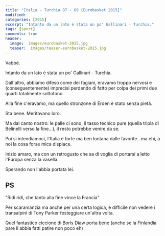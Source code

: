 ```yaml
---
title: "Italia - Turchia 87 - 89 [Eurobasket 2015]"
modified:
categories: [2015]
excerpt: "Intanto da un lato è stata un po' Gallinari - Turchia."
tags: [sport]
comments: true
header:  
  image:  images/eurobasket-2015.jpg
  teaser:  images/teaser-eurobasket-2015.jpg
---
```


Vabbè.

Intanto da un lato è stata un po' Gallinari - Turchia.

Dall'altro, abbiamo difeso come dei fagiani, eravamo troppo nervosi e (conseguentemente) imprecisi perdendo di fatto per colpa dei primi due quarti totalmente sottotono

Alla fine c'eravamo, ma quello stronzone di Erden è stato senza pietà.

Sta bene. Meritavano loro.

Ma dal canto nostro: le palle ci sono, il tasso tecnico pure (quella tripla di Belinelli verso la fine...), il resto potrebbe venire da se.

Poi sì intendiamoci, l'Italia è forte ma ben lontana dalle favorite...ma ehi, a noi la cosa forse mica dispiace.

Inizio amaro, ma con un retrogusto che sa di voglia di portarsi a letto l'Europa senza la vasella.

Sperando non l'abbia portata lei.

## PS

"Ridi ridi, che tanto alla fine vince la Francia"

Per scaramanzia ma anche per una certa logica, è difficile non vedere i transalpini di Tony Parker festeggiare un'altra volta.

Quel fantastico ciccione di Boris Diaw porta bene (anche se la Finlandia pare li abbia fatti patire non poco eh)